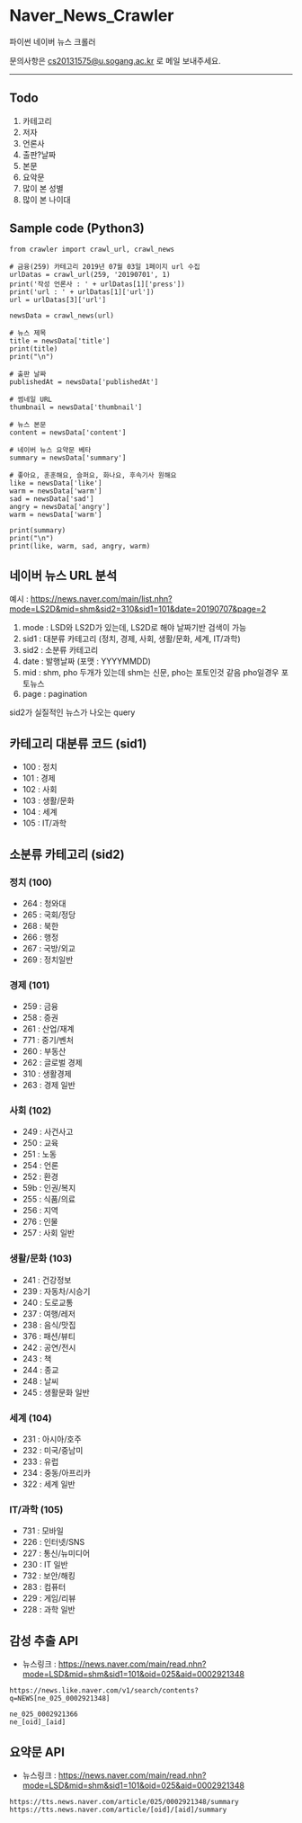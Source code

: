 # Naver_News_Crawler
파이썬 네이버 뉴스 크롤러

문의사항은 cs20131575@u.sogang.ac.kr 로 메일 보내주세요.

<hr />

## Todo
1. 카테고리
2. 저자
3. 언론사
4. 출판?날짜
5. 본문
6. 요악문
7. 많이 본 성별
8. 많이 본 나이대


## Sample code (Python3)
```
from crawler import crawl_url, crawl_news

# 금융(259) 카테고리 2019년 07월 03일 1페이지 url 수집
urlDatas = crawl_url(259, '20190701', 1)
print('작성 언론사 : ' + urlDatas[1]['press'])
print('url : ' + urlDatas[1]['url'])
url = urlDatas[3]['url']

newsData = crawl_news(url)

# 뉴스 제목
title = newsData['title']
print(title)
print("\n")

# 출판 날짜
publishedAt = newsData['publishedAt']

# 썸네일 URL
thumbnail = newsData['thumbnail']

# 뉴스 본문
content = newsData['content']

# 네이버 뉴스 요약문 베타
summary = newsData['summary']

# 좋아요, 훈훈해요, 슬퍼요, 화나요, 후속기사 원해요
like = newsData['like']
warm = newsData['warm']
sad = newsData['sad']
angry = newsData['angry']
warm = newsData['warm']

print(summary)
print("\n")
print(like, warm, sad, angry, warm)
```



## 네이버 뉴스 URL 분석

예시 : https://news.naver.com/main/list.nhn?mode=LS2D&mid=shm&sid2=310&sid1=101&date=20190707&page=2

1. mode : LSD와 LS2D가 있는데, LS2D로 해야 날짜기반 검색이 가능
2. sid1 : 대분류 카테고리 (정치, 경제, 사회, 생활/문화, 세계, IT/과학)
3. sid2 : 소분류 카테고리
4. date : 발행날짜 (포맷 : YYYYMMDD)
5. mid : shm, pho 두개가 있는데 shm는 신문, pho는 포토인것 같음 pho일경우 포토뉴스
6. page : pagination

sid2가 실질적인 뉴스가 나오는 query


## 카테고리 대분류 코드 (sid1)

- 100 : 정치
- 101 : 경제
- 102 : 사회
- 103 : 생활/문화
- 104 : 세계
- 105 : IT/과학


## 소분류 카테고리 (sid2)

### 정치 (100)
- 264 : 청와대
- 265 : 국회/정당
- 268 : 북한
- 266 : 행정
- 267 : 국방/외교
- 269 : 정치일반

### 경제 (101)
- 259 : 금융
- 258 : 증권
- 261 : 산업/재계
- 771 : 중기/벤처
- 260 : 부동산
- 262 : 글로벌 경제
- 310 : 생활경제
- 263 : 경제 일반

### 사회 (102)
- 249 : 사건사고
- 250 : 교육
- 251 : 노동
- 254 : 언론
- 252 : 환경
- 59b : 인권/복지
- 255 : 식품/의료
- 256 : 지역
- 276 : 인물
- 257 : 사회 일반

### 생활/문화 (103)
- 241 : 건강정보
- 239 : 자동차/시승기
- 240 : 도로교통
- 237 : 여행/레저
- 238 : 음식/맛집
- 376 : 패션/뷰티
- 242 : 공연/전시
- 243 : 책
- 244 : 종교
- 248 : 날씨
- 245 : 생활문화 일반

### 세계 (104)
- 231 : 아시아/호주
- 232 : 미국/중남미
- 233 : 유럽
- 234 : 중동/아프리카
- 322 : 세계 일반

### IT/과학 (105)
- 731 : 모바일
- 226 : 인터넷/SNS
- 227 : 통신/뉴미디어
- 230 : IT 일반
- 732 : 보안/해킹
- 283 : 컴퓨터
- 229 : 게임/리뷰
- 228 : 과학 일반



## 감성 추출 API

- 뉴스링크 : https://news.naver.com/main/read.nhn?mode=LSD&mid=shm&sid1=101&oid=025&aid=0002921348

```
https://news.like.naver.com/v1/search/contents?q=NEWS[ne_025_0002921348]

ne_025_0002921366
ne_[oid]_[aid]
```

## 요약문 API
- 뉴스링크 : https://news.naver.com/main/read.nhn?mode=LSD&mid=shm&sid1=101&oid=025&aid=0002921348
```
https://tts.news.naver.com/article/025/0002921348/summary
https://tts.news.naver.com/article/[oid]/[aid]/summary
```